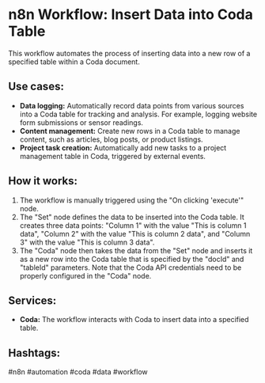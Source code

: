 # n8n Workflow: Insert Data into Coda Table

This workflow automates the process of inserting data into a new row of a specified table within a Coda document.

## Use cases:

*   **Data logging:** Automatically record data points from various sources into a Coda table for tracking and analysis.  For example, logging website form submissions or sensor readings.
*   **Content management:** Create new rows in a Coda table to manage content, such as articles, blog posts, or product listings.
*   **Project task creation:** Automatically add new tasks to a project management table in Coda, triggered by external events.

## How it works:

1.  The workflow is manually triggered using the "On clicking 'execute'" node.
2.  The "Set" node defines the data to be inserted into the Coda table.  It creates three data points: "Column 1" with the value "This is column 1 data", "Column 2" with the value "This is column 2 data", and "Column 3" with the value "This is column 3 data".
3.  The "Coda" node then takes the data from the "Set" node and inserts it as a new row into the Coda table that is specified by the "docId" and "tableId" parameters. Note that the Coda API credentials need to be properly configured in the "Coda" node.

## Services:

*   **Coda:** The workflow interacts with Coda to insert data into a specified table.

## Hashtags:

#n8n #automation #coda #data #workflow
